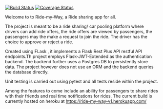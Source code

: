 [![Build Status](https://travis-ci.org/fgkinus/ride-my-way.svg?branch=master)](https://travis-ci.org/fgkinus/ride-my-way)
[![Coverage Status](https://coveralls.io/repos/github/fgkinus/ride-my-way/badge.svg?branch=master)](https://coveralls.io/github/fgkinus/ride-my-way?branch=master)

Welcome to to Ride-my-Way, a Ride sharing app for all.

 The project is meant to be a ride sharing/ car pooling platform where drivers 
 can add ride offers, the ride offers are viewed by passengers, the passengers may the make a request to join 
 the ride. The driver has the choice to approve or reject a ride.

Created using FLask , it implements a Flask Rest Plus API restful API endpoints.Th
project employs Flask-JWT-Extended as the authentication backend.
 The backend further uses a Postgres DB to persistently store data. The project however does not use an 
 ORM and the backend queries the database directly. 
 
 Unit testing is carried out using pytest and all tests reside within the project.

Among the features to come include an ability for passengers to share rides with their friends
and real time notifications for rides.
The current build is currently hosted on heroku at 
https://ride-my-way-v1.herokuapp.com/